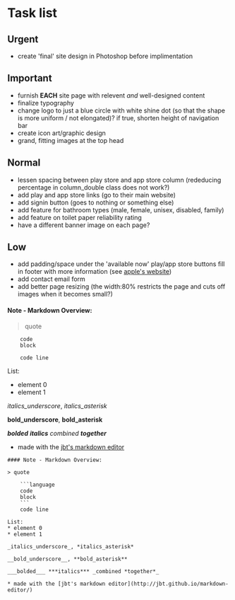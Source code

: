 # Task list



## Urgent
* create 'final' site design in Photoshop before implimentation


## Important
* furnish __EACH__ site page with relevent *and* well-designed content
* finalize typography
* change logo to just a blue circle with white shine dot (so that the shape is more uniform / not elongated)? if true, shorten height of navigation bar
* create icon art/graphic design
* grand, fitting images at the top head


## Normal
* lessen spacing between play store and app store column (rededucing percentage in column_double class does not work?)
* add play and app store links (go to their main website)
* add signin button (goes to nothing or something else)
* add feature for bathroom types (male, female, unisex, disabled, family)
* add feature on toilet paper reliability rating
* have a different banner image on each page?


## Low
* add padding/space under the 'available now' play/app store buttons
fill in footer with more information (see [apple's website](apple.com/ca/))
* add contact email form
* add better page resizing (the width:80% restricts the page and cuts off images when it becomes small?)



#### Note - Markdown Overview:

> quote

```language
	code
	block
```
		code line

List:
* element 0
* element 1

_italics_underscore_, *italics_asterisk*

__bold_underscore__, **bold_asterisk**

___bolded___ ***italics*** _combined **together**_

* made with the [jbt's markdown editor](http://jbt.github.io/markdown-editor/)

```
#### Note - Markdown Overview:

> quote

	```language
	code
	block
	```
	code line

List:
* element 0
* element 1

_italics_underscore_, *italics_asterisk*

__bold_underscore__, **bold_asterisk**

___bolded___ ***italics*** _combined *together*_

* made with the [jbt's markdown editor](http://jbt.github.io/markdown-editor/)

```